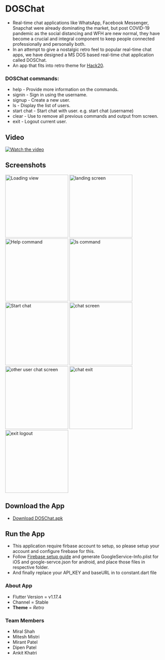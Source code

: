 # DOSChat 
* Real-time chat applications like WhatsApp, Facebook Messenger, Snapchat were already dominating the market, but post COVID-19 pandemic as the social distancing and WFH are new normal, they have become a crucial and integral component to keep people connected professionally and personally both. 
* In an attempt to give a nostalgic retro feel to popular real-time chat apps, we have designed a MS DOS based real-time chat application called DOSChat. 
* An app that fits into retro theme for [Hack20](https://flutterhackathon.com/).

### DOSChat commands:
* help - Provide more information on the commands.
* signin - Sign in using the username.
* signup - Create a new user.
* ls - Display the list of users.
* start chat - Start chat with user. e.g. start chat (username)
* clear - Use to remove all previous commands and output from screen.
* exit - Logout current user.

## Video
[![Watch the video](https://i9.ytimg.com/vi/0-XDcH7TDQI/mq1.jpg?sqp=CJi05_cF&rs=AOn4CLARcMcQGKFB8nmkHIw8rRqf69Hd8g)](https://www.youtube.com/watch?v=0-XDcH7TDQI) 

## Screenshots
<img width="200" alt="Loading view" src="https://github.com/miralshahvolansys/DOSChat/raw/master/screenshots/Loading.png"> <img width="200" alt="landing screen" src="https://github.com/miralshahvolansys/DOSChat/raw/master/screenshots/command-withoutlogin.png"> <img width="200" alt="Help command" src="https://github.com/miralshahvolansys/DOSChat/raw/master/screenshots/Help command.png"> <img width="200" alt="ls command" src="https://github.com/miralshahvolansys/DOSChat/raw/master/screenshots/ls.png"> <img width="200" alt="Start chat" src="https://github.com/miralshahvolansys/DOSChat/raw/master/screenshots/start_chat.png"> <img width="200" alt="chat screen" src="https://github.com/miralshahvolansys/DOSChat/raw/master/screenshots/chat-screen.png"> <img width="200" alt="other user chat screen" src="https://github.com/miralshahvolansys/DOSChat/raw/master/screenshots/other_user_chat.png"> <img width="200" alt="chat exit" src="https://github.com/miralshahvolansys/DOSChat/raw/master/screenshots/chat exit.png"> <img width="200" alt="exit logout" src="https://github.com/miralshahvolansys/DOSChat/raw/master/screenshots/Exit command.png">

## Download the App
* [Download DOSChat.apk](https://drive.google.com/file/d/1slTJr3XOruD7bHehRZct5BPzpzeUU5xv/view?usp=sharing)

## Run the App
* This application require firbase account to setup, so please setup your account and configure firebase for this.
* Follow [Firebase setup guide](https://firebase.google.com/docs/flutter/setup?platform=ios) and generate GoogleService-Info.plist for iOS and google-servce.json for android, and place those files in respective folder.
* And finally replace your API_KEY and baseURL in to constant.dart file

### About App
* Flutter Version = v1.17.4
* Channel = Stable
* **Theme** = *Retro*

### Team Members
* Miral Shah
* Mitesh Mistri
* Mirant Patel
* Dipen Patel
* Ankit Khatri
